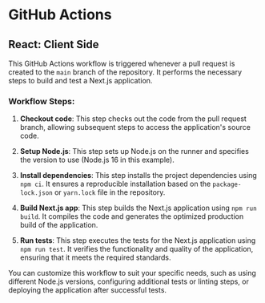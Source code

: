 # GitHub Actions

## React: Client Side

This GitHub Actions workflow is triggered whenever a pull request is created to the `main` branch of the repository. It performs the necessary steps to build and test a Next.js application.

### Workflow Steps:

1. **Checkout code**: This step checks out the code from the pull request branch, allowing subsequent steps to access the application's source code.

2. **Setup Node.js**: This step sets up Node.js on the runner and specifies the version to use (Node.js 16 in this example).

3. **Install dependencies**: This step installs the project dependencies using `npm ci`. It ensures a reproducible installation based on the `package-lock.json` or `yarn.lock` file in the repository.

4. **Build Next.js app**: This step builds the Next.js application using `npm run build`. It compiles the code and generates the optimized production build of the application.

5. **Run tests**: This step executes the tests for the Next.js application using `npm run test`. It verifies the functionality and quality of the application, ensuring that it meets the required standards.

You can customize this workflow to suit your specific needs, such as using different Node.js versions, configuring additional tests or linting steps, or deploying the application after successful tests.
